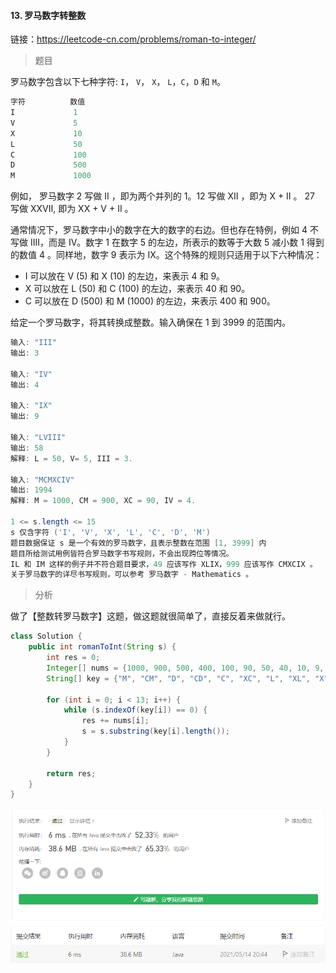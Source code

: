 #### 13. 罗马数字转整数

链接：https://leetcode-cn.com/problems/roman-to-integer/

> 题目

罗马数字包含以下七种字符: `I`， `V`， `X`， `L`，`C`，`D` 和 `M`。

```java
字符          数值
I             1
V             5
X             10
L             50
C             100
D             500
M             1000
```

例如， 罗马数字 2 写做 II ，即为两个并列的 1。12 写做 XII ，即为 X + II 。 27 写做  XXVII, 即为 XX + V + II 。

通常情况下，罗马数字中小的数字在大的数字的右边。但也存在特例，例如 4 不写做 IIII，而是 IV。数字 1 在数字 5 的左边，所表示的数等于大数 5 减小数 1 得到的数值 4 。同样地，数字 9 表示为 IX。这个特殊的规则只适用于以下六种情况：

- I 可以放在 V (5) 和 X (10) 的左边，来表示 4 和 9。
- X 可以放在 L (50) 和 C (100) 的左边，来表示 40 和 90。 
- C 可以放在 D (500) 和 M (1000) 的左边，来表示 400 和 900。

给定一个罗马数字，将其转换成整数。输入确保在 1 到 3999 的范围内。

```java
输入: "III"
输出: 3
    
输入: "IV"
输出: 4
    
输入: "IX"
输出: 9
    
输入: "LVIII"
输出: 58
解释: L = 50, V= 5, III = 3.
    
输入: "MCMXCIV"
输出: 1994
解释: M = 1000, CM = 900, XC = 90, IV = 4.
    
1 <= s.length <= 15
s 仅含字符 ('I', 'V', 'X', 'L', 'C', 'D', 'M')
题目数据保证 s 是一个有效的罗马数字，且表示整数在范围 [1, 3999] 内
题目所给测试用例皆符合罗马数字书写规则，不会出现跨位等情况。
IL 和 IM 这样的例子并不符合题目要求，49 应该写作 XLIX，999 应该写作 CMXCIX 。
关于罗马数字的详尽书写规则，可以参考 罗马数字 - Mathematics 。
```

> 分析

做了【整数转罗马数字】这题，做这题就很简单了，直接反着来做就行。

```java
class Solution {
    public int romanToInt(String s) {
        int res = 0;
        Integer[] nums = {1000, 900, 500, 400, 100, 90, 50, 40, 10, 9, 5, 4, 1};
        String[] key = {"M", "CM", "D", "CD", "C", "XC", "L", "XL", "X", "IX", "V", "IV", "I"};

        for (int i = 0; i < 13; i++) {
            while (s.indexOf(key[i]) == 0) {
                res += nums[i];
                s = s.substring(key[i].length());
            }
        }

        return res;
    }
}
```

![image-20210514204452513](13.罗马数字转整数.assets/image-20210514204452513.png)